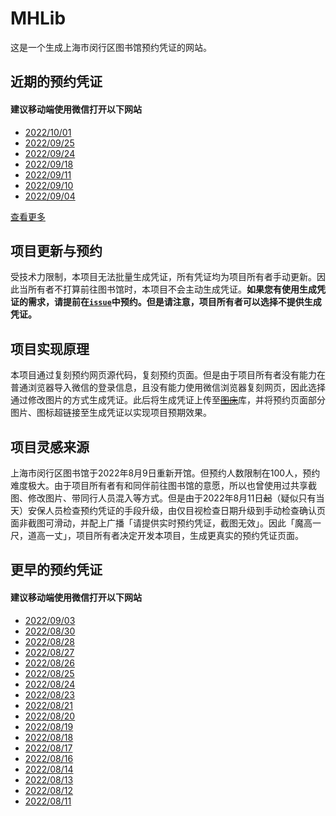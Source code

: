 # MHLib
这是一个生成上海市闵行区图书馆预约凭证的网站。

## 近期的预约凭证
#### **建议移动端使用微信打开以下网站**
- [2022/10/01](https://shitan-677.github.io/MHLib/page/221001.html "2022年10月1日的预约凭证")
- [2022/09/25](https://shitan-677.github.io/MHLib/page/220925.html "2022年9月25日的预约凭证")
- [2022/09/24](https://shitan-677.github.io/MHLib/page/220924.html "2022年9月24日的预约凭证")
- [2022/09/18](https://shitan-677.github.io/MHLib/page/220918.html "2022年9月18日的预约凭证")
- [2022/09/11](https://shitan-677.github.io/MHLib/page/220911.html "2022年9月11日的预约凭证")
- [2022/09/10](https://shitan-677.github.io/MHLib/page/220910.html "2022年9月10日的预约凭证")
- [2022/09/04](https://shitan-677.github.io/MHLib/page/220904.html "2022年9月4日的预约凭证")

[查看更多](https://shitan-677.github.io/MHLib#更早的预约凭证 "所有预约凭证")

## 项目更新与预约
受技术力限制，本项目无法批量生成凭证，所有凭证均为项目所有者手动更新。因此当所有者不打算前往图书馆时，本项目不会主动生成凭证。**如果您有使用生成凭证的需求，请提前在[`issue`](https://github.com/ShiTan-677/MHLib/issues "问题")中预约。但是请注意，项目所有者可以选择不提供生成凭证。**

## 项目实现原理
本项目通过复刻预约网页源代码，复刻预约页面。但是由于项目所有者没有能力在普通浏览器导入微信的登录信息，且没有能力使用微信浏览器复刻网页，因此选择通过修改图片的方式生成凭证。此后将生成凭证上传至~~[图床](https://imgloc.com/ "某免费图片外链网站")~~库，并将预约页面部分图片、图标超链接至生成凭证以实现项目预期效果。

## 项目灵感来源
上海市闵行区图书馆于2022年8月9日重新开馆。但预约人数限制在100人，预约难度极大。由于项目所有者有和同伴前往图书馆的意愿，所以也曾使用过共享截图、修改图片、带同行人员混入等方式。但是由于2022年8月11日~~起~~（疑似只有当天）安保人员检查预约凭证的手段升级，由仅目视检查日期升级到手动检查确认页面非截图可滑动，并配上广播「请提供实时预约凭证，截图无效」。因此「魔高一尺，道高一丈」，项目所有者决定开发本项目，生成更真实的预约凭证页面。

## 更早的预约凭证
#### **建议移动端使用微信打开以下网站**
- [2022/09/03](https://shitan-677.github.io/MHLib/page/220903.html "2022年9月3日的预约凭证")
- [2022/08/30](https://shitan-677.github.io/MHLib/page/220830.html "2022年8月30日的预约凭证")
- [2022/08/28](https://shitan-677.github.io/MHLib/page/220828.html "2022年8月28日的预约凭证")
- [2022/08/27](https://shitan-677.github.io/MHLib/page/220827.html "2022年8月27日的预约凭证")
- [2022/08/26](https://shitan-677.github.io/MHLib/page/220826.html "2022年8月26日的预约凭证")
- [2022/08/25](https://shitan-677.github.io/MHLib/page/220825.html "2022年8月25日的预约凭证")
- [2022/08/24](https://shitan-677.github.io/MHLib/220824.html "2022年8月24日的预约凭证")
- [2022/08/23](https://shitan-677.github.io/MHLib/220823.html "2022年8月23日的预约凭证")
- [2022/08/21](https://shitan-677.github.io/MHLib/220821.html "2022年8月21日的预约凭证")
- [2022/08/20](https://shitan-677.github.io/MHLib/220820.html "2022年8月20日的预约凭证")
- [2022/08/19](https://shitan-677.github.io/MHLib/220819.html "2022年8月19日的预约凭证")
- [2022/08/18](https://shitan-677.github.io/MHLib/220818.html "2022年8月18日的预约凭证")
- [2022/08/17](https://shitan-677.github.io/MHLib/220817.html "2022年8月17日的预约凭证")
- [2022/08/16](https://shitan-677.github.io/MHLib/220816.html "2022年8月16日的预约凭证")
- [2022/08/14](https://shitan-677.github.io/MHLib/220814.html "2022年8月14日的预约凭证")
- [2022/08/13](https://shitan-677.github.io/MHLib/220813.html "2022年8月13日的伪造预约凭证")
- [2022/08/12](https://shitan-677.github.io/MHLib/220812.html "2022年8月12日的伪造预约凭证")
- [2022/08/11](https://shitan-677.github.io/MHLib/%E9%97%B5%E8%A1%8C%E5%8C%BA%E5%9B%BE%E4%B9%A6%E9%A6%860811.html "2022年8月11日的伪造预约凭证")
